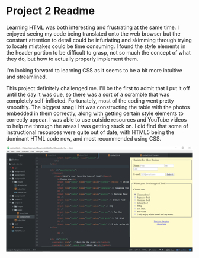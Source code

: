# Project 2 Readme

Learning HTML was both interesting and frustrating at the same time.  I enjoyed seeing my code being translated onto the web browser but the constant attention to detail could be infuriating and skimming through trying to locate mistakes could be time consuming.  I found the style elements in the header portion to be difficult to grasp, not so much the concept of what they do, but how to actually properly implement them.

I'm looking forward to learning CSS as it seems to be a bit more intuitive and streamlined.

This project definitely challenged me.  I'll be the first to admit that I put it off until the day it was due, so there was a sort of a scramble that was completely self-inflicted.  Fortunately, most of the coding went pretty smoothly.  The biggest snag I hit was constructing the table with the photos embedded in them correctly, along with getting certain style elements to correctly appear.  I was able to use outside resources and YouTube videos to help me through the areas I was getting stuck on.  I did find that some of instructional resources were quite out of date, with HTML5 being the dominant HTML code now, and most recommended using CSS.

![Image of Project 2](./images/screenshot.png)
